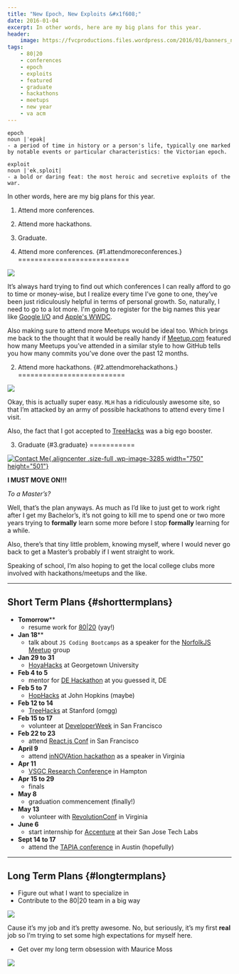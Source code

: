 ```yaml
---
title: "New Epoch, New Exploits &#x1f608;"
date: 2016-01-04
excerpt: In other words, here are my big plans for this year.
header:
    image: https://fvcproductions.files.wordpress.com/2016/01/banners_new-001.jpeg
tags:
    - 80|20
    - conferences
    - epoch
    - exploits
    - featured
    - graduate
    - hackathons
    - meetups
    - new year
    - va acm
---
```


    epoch
    noun |ˈepək|
    - a period of time in history or a person's life, typically one marked by notable events or particular characteristics: the Victorian epoch.

    exploit
    noun |ˈekˌsploit|
    - a bold or daring feat: the most heroic and secretive exploits of the war.

In other words, here are my big plans for this year.

1. Attend more conferences.
2. Attend more hackathons.
3. Graduate.

1. Attend more conferences. {#1.attendmoreconferences.}
===========================

![](https://tech.m6web.fr/images/posts/reactconf/reactconf.png)

It’s always hard trying to find out which conferences I can really
afford to go to time or money-wise, but I realize every time I’ve gone
to one, they’ve been just ridiculously helpful in terms of personal
growth. So, naturally, I need to go to a lot more. I'm going to register
for the big names this year like [Google
I/O](https://events.google.com/io2015/) and [Apple's
WWDC](https://developer.apple.com/wwdc/).

Also making sure to attend more Meetups would be ideal too. Which brings
me back to the thought that it would be really handy if
[Meetup.com](https://Meetup.com) featured how many Meetups you’ve
attended in a similar style to how GitHub tells you how many commits
you’ve done over the past 12 months.

2. Attend more hackathons. {#2.attendmorehackathons.}
==========================

![](https://pbs.twimg.com/profile_banners/2540497273/1446852280/1500x500)

Okay, this is actually super easy. `MLH` has a ridiculously awesome
site, so that I’m attacked by an army of possible hackathons to attend
every time I visit.

Also, the fact that I got accepted to [TreeHacks](https://treehacks.com)
was a big ego booster.

3. Graduate {#3.graduate}
===========

[![Contact
Me](https://fvcproductions.files.wordpress.com/2015/11/desktop-working.jpg){.aligncenter
.size-full .wp-image-3285 width="750"
height="501"}](https://fvcproductions.files.wordpress.com/2015/11/desktop-working.jpg)

**I MUST MOVE ON!!!**

*To a Master’s?*

Well, that’s the plan anyways. As much as I’d like to just get to work
right after I get my Bachelor’s, it’s not going to kill me to spend one
or two more years trying to **formally** learn some more before I stop
**formally** learning for a while.

Also, there’s that tiny little problem, knowing myself, where I would
never go back to get a Master’s probably if I went straight to work.

Speaking of school, I’m also hoping to get the local college clubs more
involved with hackathons/meetups and the like.

------------------------------------------------------------------------

Short Term Plans {#shorttermplans}
----------------

-   **Tomorrow****
    -   resume work for [80|20](https://8020.co) (yay!)
-   **Jan 18****
    -   talk about `JS Coding Bootcamps` as a speaker for the [NorfolkJS
        Meetup](https://norfolkjs.org) group
-   **Jan 29 to 31**
    - [HoyaHacks](https://hoyahacks.com) at Georgetown University
-   **Feb 4 to 5**
    -   mentor for [DE
        Hackathon](https://hackathon.dominionenterprises.com/) at you
        guessed it, DE
-   **Feb 5 to 7**
    - [HopHacks](https://hophacks.com) at John Hopkins (maybe)
-   **Feb 12 to 14**
    - [TreeHacks](https://treehacks.com) at Stanford (omgg)
-   **Feb 15 to 17**
    -   volunteer at [DeveloperWeek](https://www.developerweek.com/) in
        San Francisco
-   **Feb 22 to 23**
    -   attend [React.js Conf](https://conf.reactjs.com/) in San
        Francisco
-   **April 9**
    -   attend [inNOVAtion hackathon](https://www.novahackathon.org/) as
        a speaker in Virginia
-   **Apr 11**
    - [VSGC Research Conferenc](https://www.vsgc.odu.edu/src/)e in
        Hampton
-   **Apr 15 to 29**
    -   finals
-   **May 8**
    -   graduation commencement (finally!)
-   **May 13**
    -   volunteer with [RevolutionConf](https://revolutionconf.com) in
        Virginia
-   **June 6**
    -   start internship for [Accenture](https://accenture.com) at their
        San Jose Tech Labs
-   **Sept 14 to 17**
    -   attend the [TAPIA conference](https://tapiaconference.org/) in
        Austin (hopefully)

------------------------------------------------------------------------

Long Term Plans {#longtermplans}
---------------

-   Figure out what I want to specialize in
-   Contribute to the 80|20 team in a big way

![](https://i.imgur.com/HPF7tPV.jpg)

Cause it’s my job and it’s pretty awesome. No, but seriously, it’s my
first **real** job so I’m trying to set some high expectations for
myself here.

-   Get over my long term obsession with Maurice Moss

![](https://i.giphy.com/1C8bHHJturSx2.gif)
